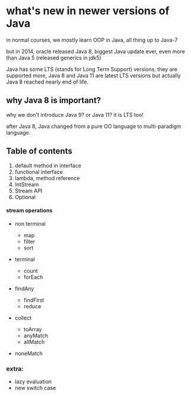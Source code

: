 # what's new in newer versions of Java

in normal courses, we mostly learn OOP in Java, all thing up to Java-7

but in 2014, oracle released Java 8, biggest Java update ever, even more than Java 5 (released generics in jdk5)

Java has some LTS (stands for Long Term Support) versions, they are supported more, Java 8 and Java 11 are latest LTS versions but actually Java 8 reached nearly end of life.

## why Java 8 is important?

why we don't introduce Java 9? or Java 11? it is LTS too!

after Java 8, Java changed from a pure OO language to multi-paradigm language.

## Table of contents
1. default method in interface
1. functional interface 
1. lambda, method reference
1. IntStream
1. Stream API 
1. Optional 



#### stream operations 
+ non terminal 
  + map 
  + filter 
  + sort 

+ terminal
  + count
  + forEach
+ findAny
  + findFirst
  + reduce 
+ collect 
  + toArray 
  + anyMatch 
  + allMatch 
+ noneMatch 


### extra:
  + lazy evaluation 
  + new switch case

